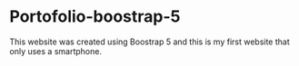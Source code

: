 # Portofolio-boostrap-5
This website was created using Boostrap 5 and this is my first website that only uses a smartphone.
